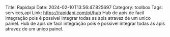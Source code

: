 Title: Rapidapi
Date: 2024-02-10T13:56:47.825697
Category: toolbox
Tags: services,api
Link: https://rapidapi.com/pt/hub
Hub de apis de facil integração pois é possivel integrar todas as apis atravez de um unico painel.
Hub de apis de facil integração pois é possivel integrar todas as apis atravez de um unico painel.
